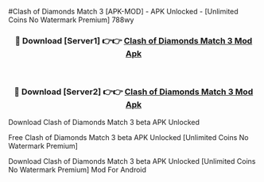 #Clash of Diamonds Match 3 [APK-MOD] - APK Unlocked - [Unlimited Coins No Watermark Premium] 788wy



<div align="center">

<h3>🔴 Download [Server1] 👉👉 <a href="https://momento.my/?title=Clash_of_Diamonds_Match_3">Clash of Diamonds Match 3 Mod Apk</a></h3><br>

<h3>🔴 Download [Server2] 👉👉 <a href="https://momento.my/?title=Clash_of_Diamonds_Match_3">Clash of Diamonds Match 3 Mod Apk</a></h3>
</div>



Download Clash of Diamonds Match 3 beta APK Unlocked

Free Clash of Diamonds Match 3 beta APK Unlocked [Unlimited Coins No Watermark Premium]

Download Clash of Diamonds Match 3 beta APK Unlocked [Unlimited Coins No Watermark Premium] Mod For Android
